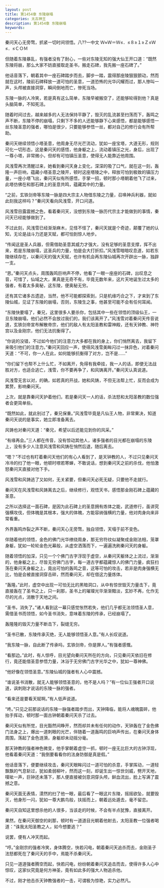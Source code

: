 ```yaml
---
layout: post
title: 第1454章 东陵崩塌
categories: 太古神王
description: 第1454章 东陵崩塌
keywords:
---
```


秦问天心无旁骛，抓紧一切时间领悟。八??一中文 Ｗ≈Ｗ＝Ｗ≤．≤８≥１≥Ｚ≤Ｗ≤．≤ＣＯＭ

但随着东陵暴乱，有强者没有了耐心，一些对东陵无知的强大仙王开口道：“既然东陵将崩，那么大家不妨直接取走圣书，搬走石碑，我先搬一座石碑了。”

他话音落下，朝着其中一座石碑踏步而去，脚步一踏，震得那座陵狠狠颤动，然而就在这时，陵前石碑释放一道可怕的圣意，一道恐怖的光华闪耀而过，那人惨叫一声，头颅被直接洞穿，瞬间倒地而亡，惨死当场。

东陵一脉的人冷笑，若是真有这么简单，东陵早被搬空了，还能够轮得到他？真是头脑简单，不知死活。

随着时间过去，越来越多的人无法保持平静了，毁灭的乱流甚至扫荡而下，轰鸣之声不断，东陵不停的崩塌，只剩下不多的人还能够静下心来感悟，都是能够感悟一丝东陵圣意的强者，哪怕是很少，只要能够参悟一丝，都对自己的修行会有所帮助。

秦问天继续领悟小塔圣意，他周身无尽光芒流动，犹如一座宝塔，大道无形，规则可化一切形态，这是秦问天的感悟，他身躯之上，流动着镇压之光，身后，出现了一尊小塔，非常微小，但却有可怕镇压圣意，使得无人能靠近他周围。

风浅雪再次清醒过来，她看到秦问天身上变化，深深的吸了口气，就在这一刻，轰隆一声巨响，蕴藏小塔圣意之陵开，顿时这座塔陵之中，释放可怕到极致的镇压力量，一座小塔飞出，秦问天似有所感悟，手掌一招，顿时那小塔朝着他飞了过来，此塔仿佛在和那石碑上的圣意共鸣，蕴藏其中的力量。

“之前，玄铁剑帝等东陵一脉是四大宗主人物借东陵之力量，召唤神兵利器，就如此刻我这样吗？”秦问天看向风浅雪，开口问道。

风浅雪目露震撼之色，看着秦问天，没想到东陵一脉历代宗主才能做到的事情，秦问天已经能够做到了。

不过此刻，风浅雪已经渐渐麻木，见怪不怪了，秦问天就是个奇迹，颠覆了她的认知，无论是战斗力还是天赋，都可怕到惊人地步。

“传闻这是圣人兵器，但需借助圣意其威力才强大，没有足够的圣意支撑，挥不出来，若是东陵崩塌，这圣兵的力量，怕是会大打折扣。”风浅雪暗暗叹息道，如若东陵继续存在，以秦问天的强大天赋，也许有机会再东陵仙城再次开辟出一脉，独辟一支。

“恩。”秦问天点头，周围轰鸣巨响声不停，他看了一眼一座座的石碑，出叹息之音，可惜了，仙域之大，果真是无奇不有，毕竟无数年来，这片天地诞生过太多的强者，有着太多奥秘，这东陵，便奥秘无穷。

还有其它诸多古遗迹，当然，他不可能都探索到，只是机缘巧合之下，才来到了东陵仙城，见证了东陵的崩塌，否则，东陵生之事，他甚至可能不会有任何耳闻。

“东陵快要塌了，秦兄，这里很多人要杀你，包括其中一些在领悟的顶级仙王，一旦东陵崩塌，他们必然不会放过我们的，我们该离开了。”风浅雪对着秦问天传音说道，玄铁剑帝宣布解散帝宗，他们的敌人有太阳圣教和雷神殿，还有天钟教、神符宫以及金刚宗，他们无法抗衡得了。

“你说的没错，不过如今他们的注意力大多都在我的身上，你们悄然离去，我留下来吸引他们的注意力。”秦问天回应一声，使得风浅雪美眸闪过一抹异色，对着秦问天道：“不可，你一人在此，如何能够抗衡得了对方，岂不是……”

“你们留下也帮不上什么忙，不如离开，免得有我牵挂，我一人的话，即便无法战胜对方，也适合逃亡，浅雪，你不要再争了，和风铸离开。”秦问天认真说道。

风浅雪无言以对，的确，如若真的开战，她和风铸，不但无法帮上忙，反而会成为累赘，影响秦问天。

上次，就是靠秦问天护着他们，若是秦问天一人的话，杀法怒和太阳圣教的数位强者会更简单些。

“既然如此，就此别过了，秦兄保重。”风浅雪毕竟是凡仙王人物，非常果决，知道秦问天说的是事实，她立即准备离去。

风铸也对秦问天道：“秦兄，希望以后还能见到你的风采。”

“有缘再会。”三人都在传音，没有惊动其他人，诸多强者的目光都在崩塌的东陵上，没有多少人注意风浅雪和风铸在悄然后退，随后离去。

“嗯？”不过也有盯着秦问天他们的有心人看到了，是天钟教的人，不过只见秦问天冷冷的扫了他一眼，他顿时噤若寒蝉，不敢说话，想到秦问天之前的杀伐，他怕激怒秦问天直接对他下手。

风浅雪和风铸逃了又如何，无关紧要，但秦问天必死无疑，只要他不走就行。

秦问天在风浅雪和风铸离去之后，继续修行，观悟天书，感悟那金刚石碑上蕴藏的圣意。

之所以选择这一面石碑，是因为此石碑上的圣意拥有炼体之能，武道修行，虽讲究强横攻伐，但体魄是其根本，强大的体魄，方能容纳强横的力量，他对肉身向来非常看重。

外界轰鸣炸裂之声不断，秦问天心无旁骛，独自领悟，天塌于前不变色。

伴随着他的领悟，金色的佛门光华缭绕周身，那无穷符纹似凝聚成金刚法相，笼罩身躯，犹如一轮轮金色光幕般，从虚空洒落而下，一遍遍洗刷秦问天的身躯。

随着领悟的加深，只见一个个佛门古字浮现于虚空，从秦问天躯体之上流过，渐渐的，他身躯之上，尽皆无穷佛门古字，每一道古字都蕴藏惊人的佛门力量，疯狂扫荡在秦问天身躯之上，竟出可怕的轰鸣之音，这等可怕的攻击，若非是肉身强横无比，怕是会被直接洞穿击碎，然而秦问天，却在借这力量炼体。

“轰隆。”此时，虚空中出现一可怕无比的黑暗洞口，从中有惊世毁灭力量击下，竟直接轰在了圣书之上，只一刹那，圣书上的璀璨光华渐渐黯淡，玄妙不再，化作无尽的光点，消散于天地之间。

“圣书，消失了。”诸人看到这一幕只感觉怅然若失，他们几乎都无法领悟圣人意，需借圣书而领悟，如今圣书消失，意味着东陵的传承，已经崩塌了。

轰隆隆的毁灭力量不断击下，裂缝无穷。

“圣书已散，东陵传承灭绝，无人能够领悟圣人意。”有人长叹说道。

“我东陵一脉，自此断了传承吗，玄铁剑帝，你是罪人。”有强者感慨。

“看那边。”此时，有人惊呼，目光望向秦问天所在的方向，只见秦问天依旧在修行，竟还能借圣意参悟力量，沐浴于无穷佛门古字光华之中，犹如一尊神佛。

“他好像在领悟圣意。”东陵仙城的强者有人心中震撼。

“谁说圣书消散，就无人能够领悟圣意的，他不是人吗？”有一位仙王强者开口说道，讽刺刚才说话的东陵一脉的强者。

“看来还是要看天赋啊。”有人低声说道。

“咚。”只见之前那说话的东陵一脉强者踏步而出，天钟降临，能将人魂魄震碎，他抬手挥动，顿时那一面古钟朝着秦问天杀了过去。

秦问天似有所觉，目光豁然间睁开，然而却并未有任何的动作，天钟轰在了金色佛门法身之上，爆出一道刺眼的光芒，伴随着一道轰鸣的巨响声传出，在秦问天身体周围，荡起了金色涟漪，身躯却未动摇分毫。

那天钟教的强者神色微变，他手掌朝着虚空一抓，顿时一座无比巨大的古钟浮现，他看着秦问天道：“我倒要看看你的法身防御是真是假。”

他话音落下，便要继续攻击，秦问天眼眸闪过一道可怕的杀意，手掌挥动，一道轻飘飘的气息斩过，犹如柔弱柳叶，然而这一刻，却诞生出一惊世剑威，劈开天地，噗呲一声，巨钟还未落下，那人便直接被剑意洞穿头颅，鲜血流出，脸上写满了震撼之意。

秦问天面无表情，漠然的扫了他一眼，最后看了一眼这片东陵，摇摇欲坠，就要毁灭，他身形一闪，犹如一尊大鹏鸟般，扶摇而上，朝着远处遁去，毫不留恋。

秦问天自知这里想杀他的人很多，当该走的时候，不会有半点犹豫，直接离开。

果然，在秦问天御空的刹那，顿时有一道道目光朝着他射去，太阳圣教一位强者喝道：“诛我太阳圣教之人，如今想要逃？”

说罢，便有人冲天而起。

“哼。”金刚宗的强者冷笑，身体腾空，快若闪电，朝着秦问天追杀而去，金刚圣子法怒都死在了秦问天的手中，焉能不杀秦问天。

只见一道道强者腾空而起，快若闪电，纷纷朝着秦问天追击而去，使得许多人心中惊叹，这家伙究竟是何方神圣，竟有如此多的强大人物追杀他。

不过，刚才他击杀天钟教强者的一击，可谓极为惊艳，实力必然凡。
